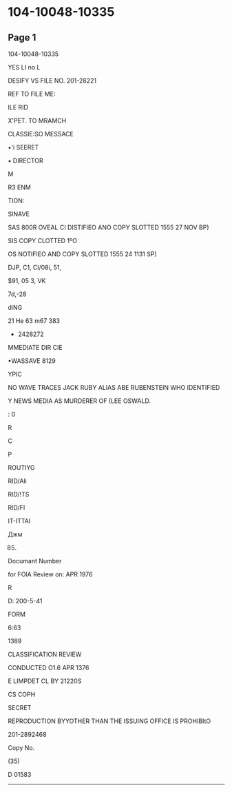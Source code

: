 # 104-10048-10335

## Page 1

104-10048-10335

YES LI no L

DESIFY VS FILE NO. 201-28221

REF TO FILE ME:

ILE RID

X'PET. TO MRAMCH

CLASSIE:SO MESSACE

•'i SEERET

• DIRECTOR

M

R3 ENM

TION:

SINAVE

SAS 800R OVEAL CI DISTIFIEO ANO COPY SLOTTED 1555 27 NOV BP)

SIS COPY CLOTTED 1ºO

OS NOTIFIEO AND COPY SLOTTED 1555 24 1131 SP)

DJP, C1, Cl/08i, 51,

$91, 05 3, VK

7d,-28

diNG

21 He 63 m67 383

- 2428272

MMEDIATE DIR CIE

•WASSAVE 8129

YPIC

NO WAVE TRACES JACK RUBY ALIAS ABE RUBENSTEIN WHO IDENTIFIED

Y NEWS MEDIA AS MURDERER OF (LEE OSWALD.

: 0

R

C

P

ROUTIYG

RID/Ali

RID/!TS

RID/FI

IT-ITTAI

Джм

85.

Documant Number

for FOIA Review on: APR 1976

R

D: 200-5-41

FORM

6:63

1389

CLASSIFICATION REVIEW

CONDUCTED O1.6 APR 1376

E LIMPDET CL BY 21220S

CS COPH

SECRET

REPRODUCTION BYYOTHER THAN THE ISSUING OFFICE IS PROHIBItO

201-2892468

Copy No.

(35)

D 01583

---


